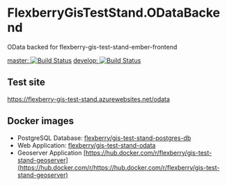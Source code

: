 # FlexberryGisTestStand.ODataBackend

OData backed for flexberry-gis-test-stand-ember-frontend

[master: ![Build Status](https://travis-ci.org/Flexberry/FlexberryGisTestStand.ODataBackend.svg?branch=master)](https://travis-ci.org/Flexberry/FlexberryGisTestStand.ODataBackend)
[develop: ![Build Status](https://travis-ci.org/Flexberry/FlexberryGisTestStand.ODataBackend.svg?branch=develop)](https://travis-ci.org/Flexberry/FlexberryGisTestStand.ODataBackend)

## Test site

<https://flexberry-gis-test-stand.azurewebsites.net/odata>

## Docker images

* PostgreSQL Database: [flexberry/gis-test-stand-postgres-db](https://hub.docker.com/r/flexberry/gis-test-stand-postgres-db/)
* Web Application: [flexberry/gis-test-stand-odata](https://hub.docker.com/r/flexberry/gis-test-stand-data/)
* Geoserver Application [https://hub.docker.com/r/flexberry/gis-test-stand-geoserver](https://hub.docker.com/r/https://hub.docker.com/r/flexberry/gis-test-stand-geoserver)
